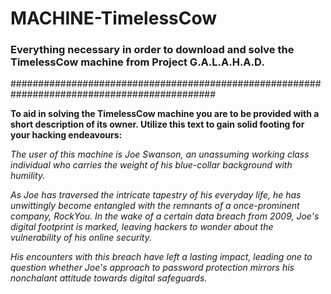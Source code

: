 # MACHINE-TimelessCow
### Everything necessary in order to download and solve the TimelessCow machine from Project G.A.L.A.H.A.D.
#############################################################################################

**To aid in solving the TimelessCow machine you are to be provided with a short description of its owner. Utilize this text to gain solid footing for your hacking endeavours:**

_The user of this machine is Joe Swanson, an unassuming working class individual who carries the weight of his blue-collar background with humility._

_As Joe has traversed the intricate tapestry of his everyday life, he has unwittingly become entangled with the remnants of a once-prominent company, RockYou. In the wake of a certain data breach from 2009, Joe's digital footprint is marked, leaving hackers to wonder about the vulnerability of his online security._

_His encounters with this breach have left a lasting impact, leading one to question whether Joe's approach to password protection mirrors his nonchalant attitude towards digital safeguards._

